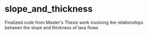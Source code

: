 # slope_and_thickness
Finalized code from Master's Thesis work involving the relationships between the slope and thickness of lava flows

